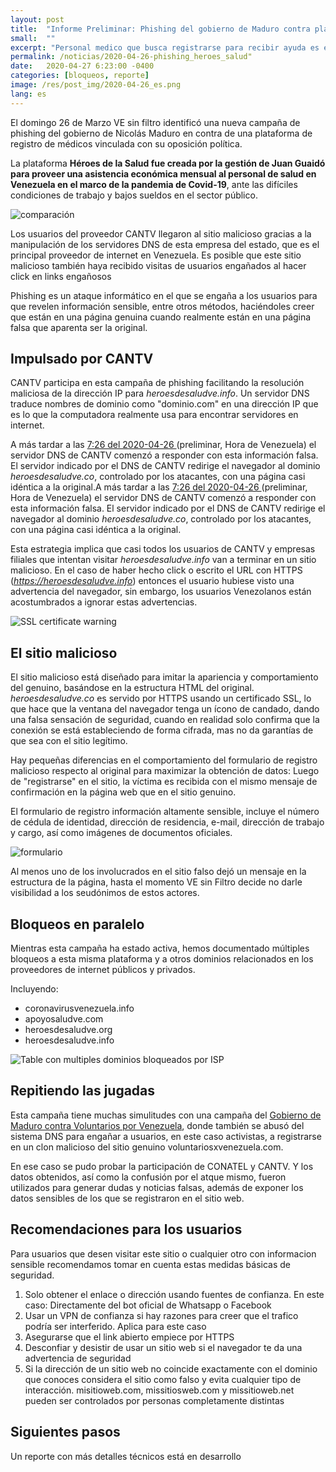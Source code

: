 ```yaml
---
layout: post
title:  "Informe Preliminar: Phishing del gobierno de Maduro contra plataforma Héroes de la Salud"
small:  ""
excerpt: "Personal medico que busca registrarse para recibir ayuda es engañado por gobierno de Maduro. Mientras la página clonada y censurada"
permalink: /noticias/2020-04-26-phishing_heroes_salud"
date:   2020-04-27 6:23:00 -0400
categories: [bloqueos, reporte]
image: /res/post_img/2020-04-26_es.png
lang: es
---
```


El domingo 26 de Marzo VE sin filtro identificó una nueva campaña de phishing del gobierno de Nicolás Maduro en contra de una plataforma de registro de médicos vinculada con su oposición política.

La plataforma **Héroes de la Salud fue creada por la gestión de Juan Guaidó para proveer una asistencia económica mensual al personal de salud en Venezuela en el marco de la pandemia de Covid-19**, ante las difíciles condiciones de trabajo y bajos sueldos en el sector público.

![comparación](/res/post_img/2020-04-26/comp.png)

Los usuarios del proveedor CANTV llegaron al sitio malicioso gracias a la manipulación de los servidores DNS de esta empresa del estado, que es el principal proveedor de internet en Venezuela. Es posible que este sitio malicioso también haya recibido visitas de usuarios engañados al hacer click en links engañosos

Phishing es un ataque informático en el que se engaña a los usuarios para que revelen información sensible, entre otros métodos, haciéndoles creer que están en una página genuina cuando realmente están en una página falsa que aparenta ser la original.

## Impulsado por CANTV

CANTV participa en esta campaña de phishing facilitando la resolución maliciosa de la dirección IP para *heroesdesaludve.info*. Un servidor DNS traduce nombres de dominio como "dominio.com" en una dirección IP que es lo que la computadora realmente usa para encontrar servidores en internet.

A más tardar a las [7:26 del 2020-04-26 ](https://explorer.ooni.org/measurement/20200426T232636Z_AS8048_HIAA1QxJZaxc2Ux2wPoDzaU7yRrBy8XGDRv7cStOYqAQB19zyb?input=https%3A%2F%2Fheroesdesaludve.info%2F)(preliminar, Hora de Venezuela) el servidor DNS de CANTV comenzó a responder con esta información falsa. El servidor indicado por el DNS de CANTV redirige el navegador al dominio *heroesdesaludve.co*, controlado por los atacantes, con una página casi idéntica a la original.A más tardar a las [7:26 del 2020-04-26 ](https://)(preliminar, Hora de Venezuela) el servidor DNS de CANTV comenzó a responder con esta información falsa. El servidor indicado por el DNS de CANTV redirige el navegador al dominio *heroesdesaludve.co*, controlado por los atacantes, con una página casi idéntica a la original.

Esta estrategia implica que casi todos los usuarios de CANTV y empresas filiales que intentan visitar *heroesdesaludve.info* van a terminar en un sitio malicioso. En el caso de haber hecho click o escrito el URL con HTTPS (*https://heroesdesaludve.info*) entonces el usuario hubiese visto una advertencia del navegador, sin embargo, los usuarios Venezolanos están acostumbrados a ignorar estas advertencias.

![SSL certificate warning](/res/post_img/2020-04-26/warning_chrome.png)

## El sitio malicioso

El sitio malicioso está diseñado para imitar la apariencia y comportamiento del genuino, basándose en la estructura HTML del original. *heroesdesaludve.co* es servido por HTTPS usando un certificado SSL, lo que hace que la ventana del navegador tenga un ícono de candado, dando una falsa sensación de seguridad, cuando en realidad solo confirma que la conexión se está estableciendo de forma cifrada, mas no da garantías de que sea con el sitio legítimo.

Hay pequeñas diferencias en el comportamiento del formulario de registro malicioso respecto al original para maximizar la obtención de datos: Luego de "registrarse" en el sitio, la víctima es recibida con el mismo mensaje de confirmación en la página web que en el sitio genuino.

El formulario de registro información altamente sensible, incluye el número de cédula de identidad, dirección de residencia, e-mail, dirección de trabajo y cargo, así como imágenes de documentos oficiales.

![formulario](/res/post_img/2020-04-26/form.png)

Al menos uno de los involucrados en el sitio falso dejó un mensaje en la estructura de la página, hasta el momento VE sin Filtro decide no darle visibilidad a los seudónimos de estos actores.



## Bloqueos en paralelo

Mientras esta campaña ha estado activa, hemos documentado múltiples bloqueos a esta misma plataforma y a otros dominios relacionados en los proveedores de internet públicos y privados.

Incluyendo:
- coronavirusvenezuela.info
- apoyosaludve.com
- heroesdesaludve.org
- heroesdesaludve.info

![Table con multiples dominios bloqueados por ISP](/res/post_img/2020-04-26/blocks_table.png)

## Repitiendo las jugadas

Esta campaña tiene muchas simulitudes con una campaña del [Gobierno de Maduro contra Voluntarios por Venezuela](https://vesinfiltro.com/noticias/Phishing_impulsado_por_gobierno_de_Venezuela/), donde también se abusó del sistema DNS para engañar a usuarios, en este caso activistas, a registrarse en un clon malicioso del sitio genuino voluntariosxvenezuela.com.

En ese caso se pudo probar la participación de CONATEL y CANTV. Y los datos obtenidos, así como la confusión por el atque mismo, fueron utilizados para generar dudas y noticias falsas, además de exponer los datos sensibles de los que se registraron en el sitio web.

## Recomendaciones para los usuarios

Para usuarios que desen visitar este sitio o cualquier otro con informacion sensible recomendamos tomar en cuenta estas medidas básicas de seguridad.

1. Solo obtener el enlace o dirección usando fuentes de confianza.
 En este caso: Directamente del bot oficial de Whatsapp o Facebook
1. Usar un VPN de confianza si hay razones para creer que el trafico podría ser interferido. Aplica para este caso
1. Asegurarse que el link abierto empiece por HTTPS
1. Desconfiar y desistir de usar un sitio web si el navegador te da una advertencia de seguridad
1. Si la dirección de un sitio web no coincide exactamente con el dominio que conoces considera el sitio como falso y evita cualquier tipo de interacción.
misitioweb.com, missitiosweb.com y  missitioweb.net pueden ser controlados por personas completamente distintas


## Siguientes pasos

Un reporte con más detalles técnicos está en desarrollo


<!--stackedit_data:
eyJoaXN0b3J5IjpbMTEzNjE5NDMxNl19
-->
